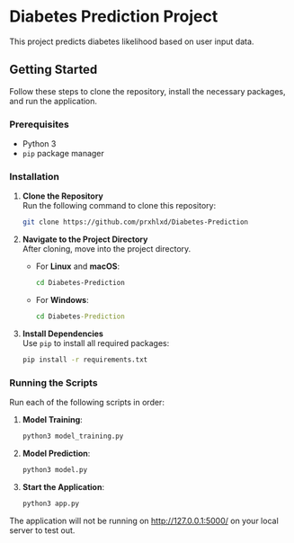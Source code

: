 
# Diabetes Prediction Project

This project predicts diabetes likelihood based on user input data.

## Getting Started

Follow these steps to clone the repository, install the necessary packages, and run the application.

### Prerequisites

- Python 3
- `pip` package manager

### Installation

1. **Clone the Repository**  
   Run the following command to clone this repository:

   ```bash
   git clone https://github.com/prxhlxd/Diabetes-Prediction
   ```

2. **Navigate to the Project Directory**  
   After cloning, move into the project directory.

   - For **Linux** and **macOS**:
     ```bash
     cd Diabetes-Prediction
     ```

   - For **Windows**:
     ```cmd
     cd Diabetes-Prediction
     ```

3. **Install Dependencies**  
   Use `pip` to install all required packages:

   ```bash
   pip install -r requirements.txt
   ```

### Running the Scripts

Run each of the following scripts in order:

1. **Model Training**:
   ```bash
   python3 model_training.py
   ```

2. **Model Prediction**:
   ```bash
   python3 model.py
   ```

3. **Start the Application**:
   ```bash
   python3 app.py
   ```

The application will not be running on http://127.0.0.1:5000/ on your local server to test out.
